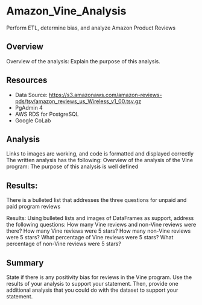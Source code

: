 # Amazon_Vine_Analysis
Perform ETL, determine bias, and analyze  Amazon Product Reviews

## Overview
Overview of the analysis: Explain the purpose of this analysis.

## Resources

* Data Source: https://s3.amazonaws.com/amazon-reviews-pds/tsv/amazon_reviews_us_Wireless_v1_00.tsv.gz
* PgAdmin 4
* AWS RDS for PostgreSQL
* Google CoLab
 
## Analysis 

Links to images are working, and code is formatted and displayed correctly 
The written analysis has the following:
Overview of the analysis of the Vine program:
The purpose of this analysis is well defined 

## Results:

There is a bulleted list that addresses the three questions for unpaid and paid program reviews 

Results: Using bulleted lists and images of DataFrames as support, address the following questions:
How many Vine reviews and non-Vine reviews were there?
How many Vine reviews were 5 stars? How many non-Vine reviews were 5 stars?
What percentage of Vine reviews were 5 stars? What percentage of non-Vine reviews were 5 stars?

## Summary

State if there is any positivity bias for reviews in the Vine program. Use the results of your analysis to support your statement. Then, provide one additional analysis that you could do with the dataset to support your statement.




